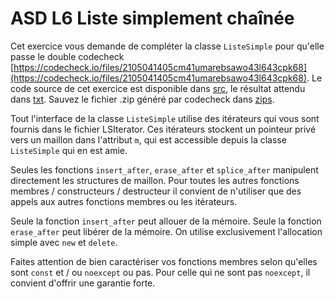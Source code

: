 # ASD L6 Liste simplement chaînée

Cet exercice vous demande de compléter la classe `ListeSimple` pour qu'elle passe le double codecheck [https://codecheck.io/files/2105041405cm41umarebsawo43l643cpk68](https://codecheck.io/files/2105041405cm41umarebsawo43l643cpk68). 
Le code source de cet exercice est disponible dans [src](./src), le résultat attendu dans [txt](./txt). Sauvez
le fichier .zip généré par codecheck dans [zips](./zips). 

Tout l'interface de la classe `ListeSimple` utilise des itérateurs qui vous sont fournis dans le fichier LSIterator.
    Ces itérateurs stockent un pointeur privé vers un maillon dans l'attribut `m`, qui est accessible depuis
    la classe `ListeSimple` qui en est amie.

Seules les fonctions `insert_after`, `erase_after` et `splice_after` manipulent directement les structures de maillon.
    Pour toutes les autres fonctions membres / constructeurs / destructeur il convient de n'utiliser que
des appels aux autres fonctions membres ou les itérateurs. 

Seule la fonction `insert_after` peut allouer de la mémoire. Seule la fonction `erase_after` peut libérer de la
mémoire. On utilise exclusivement l'allocation simple avec `new` et `delete`. 

Faites attention de bien caractériser vos fonctions membres selon qu'elles sont `const` et / ou `noexcept` ou pas.
Pour celle qui ne sont pas `noexcept`, il convient d'offrir une garantie forte. 
